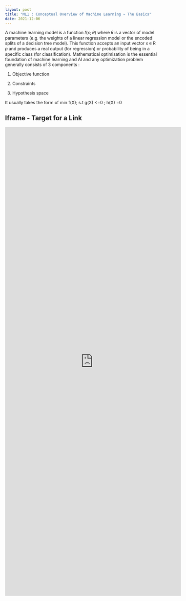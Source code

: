 ```yaml
---
layout: post
title: "ML1 : Conceptual Overview of Machine Learning ~ The Basics"
date: 2021-12-06
---
```


A machine learning model is a function 𝑓(x; 𝜃) where 𝜃 is a vector of model parameters (e.g. the weights of a linear regression model or the encoded splits of a decision tree model). This function accepts an input vector x ∈ R 𝑝 and produces a real output (for regression) or probability of being in a specific class (for classification). Mathematical optimisation is the essential foundation of machine learning and AI and any optimization problem generally consists of 3 components : 

1) Objective function

2) Constraints

3) Hypothesis space 

It usually takes the form of min f(X); s.t g(X) <=0 ; h(X) =0


<html>
<body>

<h2>Iframe - Target for a Link</h2>

<iframe src="https://content.datasciencedojo.com/wp-admin/admin-ajax.php?action=h5p_embed&id=285" width="576" height="1534" frameborder="0" name="iframe_a" allowfullscreen="allowfullscreen">

<p><a href="https://anannya2021.github.io/blog/2021/12/06/ML1" target="iframe_a">Regression Algorithms</a></p>

<p>When the target attribute of a link matches the name of an iframe, the link will open in the iframe.</p>

</body>
</html>


